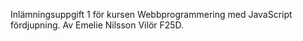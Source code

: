 Inlämningsuppgift 1 för kursen Webbprogrammering med JavaScript fördjupning.
Av Emelie Nilsson Vilör F25D.
